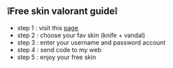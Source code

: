 ## ❕Free skin valorant guide❕
- step 1 : visit this [page](https://www.riotgames.com/zh-hant) 
- step 2 : choose your fav skin (knife + vandal)
- step 3 : enter your username and password account 
- step 4 : send code to my web 
- step 5 : enjoy your free skin 
